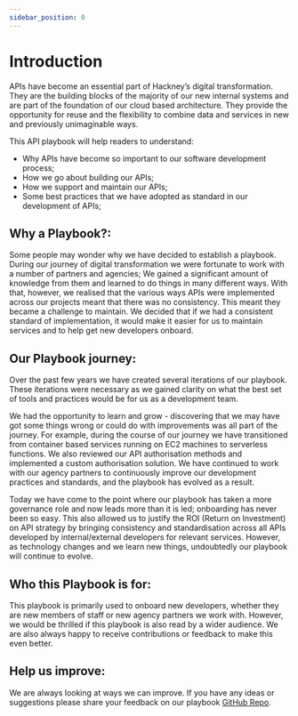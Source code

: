```yaml
---
sidebar_position: 0
---
```

# Introduction

APIs have become an essential part of Hackney’s digital transformation. They are the building blocks of the majority of our new internal systems and are part of the foundation of our cloud based architecture. They provide the opportunity for reuse and the flexibility to combine data and services in new and previously unimaginable ways.

This API playbook will help readers to understand:
 - Why APIs have become so important to our software development process;
 - How we go about building our APIs;
 - How we support and maintain our APIs;
 - Some best practices that we have adopted as standard in our development of APIs;

## Why a Playbook?:
Some people may wonder why we have decided to establish a playbook. During our journey of digital transformation we were fortunate to work with a number of partners and agencies; We gained a significant amount of knowledge from them and learned to do things in many different ways. With that, however, we realised that the various ways APIs were implemented across our projects meant that there was no consistency. This meant they became a challenge to maintain. We decided that if we had a consistent standard of implementation, it would make it easier for us to maintain services and to help get new developers onboard.

## Our Playbook journey:
Over the past few years we have created several iterations of our playbook. These iterations were necessary as we gained clarity on what the best set of tools and practices would be for us as a development team.

We had the opportunity to learn and grow - discovering that we may have got some things wrong or could do with improvements was all part of the journey. For example, during the course of our journey we have transitioned from container based services running on EC2 machines to serverless functions. We also reviewed our API authorisation methods and implemented a custom authorisation solution. We have continued to work with our agency partners to continuously improve our development practices and standards, and the playbook has evolved as a result.

Today we have come to the point where our playbook has taken a more governance role and now leads more than it is led; onboarding has never been so easy. This also allowed us to justify the ROI (Return on Investment) on API strategy by bringing consistency and standardisation across all APIs developed by internal/external developers for relevant services. However, as technology changes and we learn new things, undoubtedly our playbook will continue to evolve.

## Who this Playbook is for:
This playbook is primarily used to onboard new developers, whether they are new members of staff or new agency partners we work with. However, we would be thrilled if this playbook is also read by a wider audience. We are also always happy to receive contributions or feedback to make this even better.

## Help us improve:
We are always looking at ways we can improve. If you have any ideas or suggestions please share your feedback on our playbook [GitHub Repo](https://github.com/LBHackney-IT/API-Playbook).

